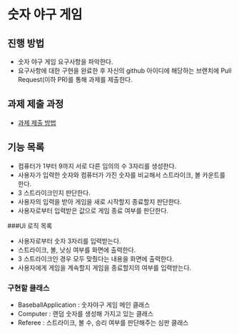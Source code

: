 # 숫자 야구 게임
## 진행 방법
* 숫자 야구 게임 요구사항을 파악한다.
* 요구사항에 대한 구현을 완료한 후 자신의 github 아이디에 해당하는 브랜치에 Pull Request(이하 PR)를 통해 과제를 제출한다.

## 과제 제출 과정
* [과제 제출 방법](https://github.com/next-step/nextstep-docs/tree/master/precourse)

## 기능 목록
* 컴퓨터가 1부터 9까지 서로 다른 임의의 수 3자리를 생성한다.
* 사용자가 입력한 숫자와 컴퓨터가 가진 숫자를 비교해서 스트라이크, 볼 카운트를 한다.
* 3 스트라이크인지 판단한다.
* 사용자의 입력을 받아 게임을 새로 시작할지 종료할지 판단한다.
* 사용자로부터 입력받은 값으로 게임 종료 여부를 판단한다.

###UI 로직 목록
* 사용자로부터 숫자 3자리를 입력받는다.
* 스트라이크, 볼, 낫싱 여부를 화면에 출력한다.
* 3 스트라이크인 경우 모두 맞췄다는 내용을 화면에 출력한다.
* 사용자에게 게임을 계속할지 게임을 종료할지의 여부를 입력받는다.

### 구현할 클래스
* BaseballApplication : 숫자야구 게임 메인 클래스
* Computer : 랜덤 숫자를 생성해 가지고 있는 클래스
* Referee : 스트라이크, 볼 수, 승리 여부를 판단해주는 심판 클래스
